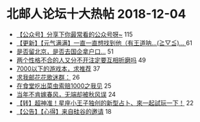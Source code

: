 # 北邮人论坛十大热帖 2018-12-04

- [【公众号】分享下你最常看的公众号呀~](https://bbs.byr.cn/article/Talking/6077433) 115
- [【更新】【元气满满】一直一直想找到他（有王道呐…(≧▽≦)… ](https://bbs.byr.cn/article/Friends/1902032) 61
- [是否留北京，是否去国企拿户口...](https://bbs.byr.cn/article/Job/2008113) 51
- [两个性格不合的人又分不开注定要互相折磨吗](https://bbs.byr.cn/article/Feeling/3091063) 49
- [7000以下的游戏本，求推荐](https://bbs.byr.cn/article/DigiLife/306256) 37
- [求我邮花花歌迷群：](https://bbs.byr.cn/article/SuperStar/96138) 26
- [在食堂吃出菜虫索赔1000之我见](https://bbs.byr.cn/article/Food/499214) 25
- [当年不肯嫁春风，无端却被秋风误](https://bbs.byr.cn/article/Picture/3230767) 24
- [【转】超神准！星座小王子独创的新型占卜、來一起試玩一下！](https://bbs.byr.cn/article/Constellations/326533) 22
- [【公告】【心得】来自硅谷的邀请](https://bbs.byr.cn/article/Innovation/7451) 18


